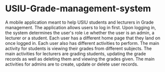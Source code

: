 # USIU-Grade-management-system
 A mobile application meant to help USIU students and lecturers in Grade management.
 The application allows users to log in first.
 Upon logging in, the system determines the user's role i.e whether the user is an admin, a lecturer or a student.
 Each user has a different home page that they land on once logged in.
 Each user also has different activities to perform.
 The main activity for students is viewing their grades from different subjects.
 The main activities for lecturers are grading students, updating the grade records as well as deleting them and viewing the grades given.
 The main activities for admins are to create, update or delete user records.
